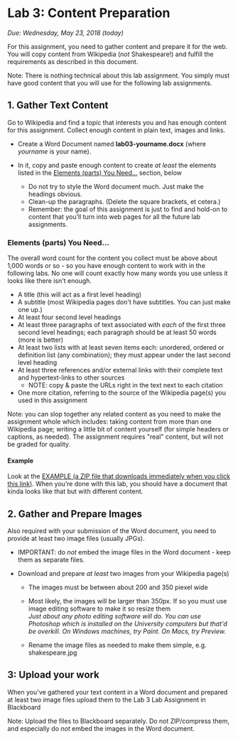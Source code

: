 # Lab 3: Content Preparation

*Due: Wednesday, May 23, 2018 (today)*

For this assignment, you need to gather content and prepare it for the web. You will copy content from Wikipedia (*not* Shakespeare!) and fulfill the requirements as described in this document.

Note: There is nothing technical about this lab assignment. You simply must have good content that you will use for the following lab assignments.

## 1. Gather Text Content

Go to Wikipedia and find a topic that interests you and has enough content for this assignment. Collect enough content in plain text, images and links.

-   Create a Word Document named **lab03-yourname.docx** (where *yourname* is your name).

-   In it, copy and paste enough content to create *at least* the elements listed in the [Elements (parts) You Need...](#elements-parts-you-need) section, below

    -   Do not try to style the Word document much. Just make the headings obvious.
    -   Clean-up the paragraphs. (Delete the square brackets, et cetera.)
    -   Remember: the goal of this assignment is just to find and hold-on to content that you’ll turn into web pages for all the future lab assignments.

### Elements (parts) You Need...

The overall word count for the content you collect must be above about 1,000 words or so - so you have enough content to work with in the following labs.  No one will count exactly how many words you use unless it looks like there isn't enough.

-   A title (this will act as a first level heading)
-   A subtitle (most Wikipedia pages don't have subtitles. You can just make one up.)
-   At least four second level headings
-   At least three paragraphs of text associated with *each* of the first three second level headings; each paragraph should be at least 50 words (more is better)
-   At least two lists with at least seven items each: unordered, ordered or definition list (any combination); they must appear under the last second level heading
-   At least three references and/or external links with their complete text and hypertext-links to other sources 
    -   NOTE: copy & paste the URLs right in the text next to each citation
-   One more citation, referring to the source of the Wikipedia page(s) you used in this assignment

Note: you can slop together any related content as you need to make the assignment whole which includes: taking content from more than one Wikipedia page; writing a little bit of content yourself (for simple headers or captions, as needed). The assignment requires "real" content, but will not be graded for quality.

#### Example

Look at the [EXAMPLE (a ZIP file that downloads immediately when you click this link)](example.zip). When you’re done with this lab, you should have a document that kinda looks like that but with different content.

## 2. Gather and Prepare Images

Also required with your submission of the Word document, you need to provide at least two image files (usually JPGs).

-   IMPORTANT: do *not* embed the image files in the Word document - keep them as separate files.

-   Download and prepare *at least* two images from your Wikipedia page(s)

    -   The images must be between about 200 and  350 piexel wide

    -   Most likely, the images will be larger than 350px. If so you must use image editing software to make it so resize them  
        *Just about any photo editing software will do. You can use Photoshop which is installed on the University computers but that'd be overkill. On Windows machines, try Paint. On Macs, try Preview.*

    -   Rename the image files as needed to make them simple, e.g. shakespeare.jpg

## 3: Upload your work

When you've gathered your text content in a Word document and prepared at least two image files upload them to the Lab 3 Lab Assignment in Blackboard

Note: Upload the files to Blackboard separately. Do not ZIP/compress them, and especially do *not* embed the images in the Word document.

